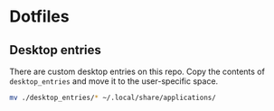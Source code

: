 # Dotfiles

## Desktop entries

There are custom desktop entries on this repo. Copy the contents of `desktop_entries` and move it to the user-specific space.

```sh
mv ./desktop_entries/* ~/.local/share/applications/
```
